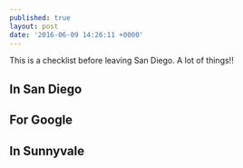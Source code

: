 ```yaml
---
published: true
layout: post
date: '2016-06-09 14:26:11 +0000'
---
```

This is a checklist before leaving San Diego. A lot of things!! 

## In San Diego

## For Google

## In Sunnyvale
